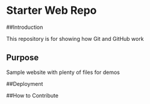 # Starter Web Repo

##Introduction

This repository is for showing how Git and GitHub work

## Purpose

Sample website with plenty of files for demos

##Deployment

##How to Contribute
